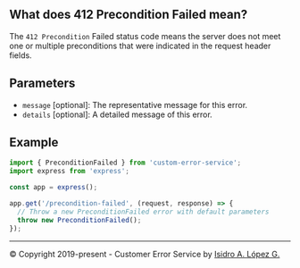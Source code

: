 ## What does 412 Precondition Failed mean?

The `412 Precondition` Failed status code means the server does not meet one or multiple preconditions that were indicated in the request header fields.

## Parameters

- `message` [optional]: The representative message for this error.
- `details` [optional]: A detailed message of this error.

## Example

```javascript
import { PreconditionFailed } from 'custom-error-service';
import express from 'express';

const app = express();

app.get('/precondition-failed', (request, response) => {
  // Throw a new PreconditionFailed error with default parameters
  throw new PreconditionFailed();
});
```

---

&copy; Copyright 2019-present - Customer Error Service by [Isidro A. López G.](https://ialopezg.com/)
